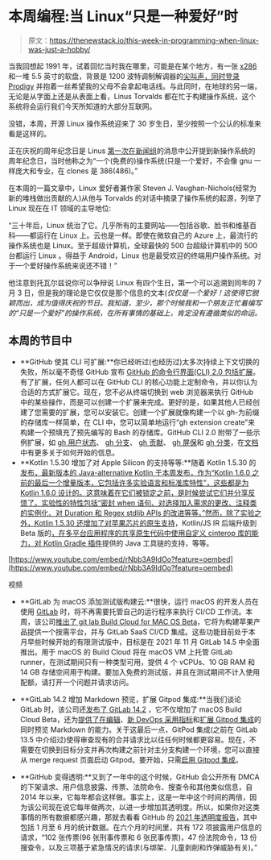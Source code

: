 # 本周编程:当 Linux“只是一种爱好”时

> 原文：<https://thenewstack.io/this-week-in-programming-when-linux-was-just-a-hobby/>

当我回想起 1991 年，试着回忆当时我在哪里，可能是在某个地方，有一张 [x286](https://en.wikipedia.org/wiki/Intel_80286) 和一堆 5.5 英寸的软盘，背景是 1200 波特调制解调器的[尖叫声，同时登录](https://youtu.be/ckc6XSSh52w?t=17) [Prodigy](https://en.wikipedia.org/wiki/Prodigy_(online_service)) 并抱着一丝希望我的父母不会拿起电话线。与此同时，在地球的另一端，无论是从字面上还是从表面上看，Linus Torvalds 都在忙于构建操作系统，这个系统将会运行我们今天所知道的大部分互联网。

没错，本周，开源 Linux 操作系统迎来了 30 岁生日，至少按照一个公认的标准来看是这样的。

正在庆祝的周年纪念日是 Linus [第一次在](http://www.cs.cmu.edu/~awb/linux.history.html)[新闻组](https://en.wikipedia.org/wiki/Usenet)的消息中公开提到新操作系统的周年纪念日，当时他称之为“一个(免费的)操作系统(只是一个爱好，不会像 gnu 一样庞大和专业，在 clones 是 386(486)。”

在本周的一篇文章中，Linux 爱好者兼作家 Steven J. Vaughan-Nichols(经常为新的堆栈做出贡献的人)从他与 Torvalds 的对话中摘录了操作系统的起源，列举了 Linux 现在在 IT 领域的主导地位:

“三十年后，Linux 统治了它。几乎所有的主要网站——包括谷歌、脸书和维基百科——都运行在 Linux 上。云也是一样。即使在微软自己的 Azure 上，最流行的操作系统也是 Linux。至于超级计算机，全球最快的 500 台超级计算机中的 500 台都运行 Linux 。得益于 Android，Linux 也是最受欢迎的终端用户操作系统。对于一个爱好操作系统来说还不错！”

他注意到托瓦尔兹说你可以争辩说 Linux 有四个生日，第一个可以追溯到同年的 7 月 3 日，但是我的理论是它仅仅是那个信息的文本(*仅仅是一个爱好！这使得它脱颖而出，成为值得庆祝的节日。我知道，至少，那个时候我和一个朋友正忙着编写的“只是一个爱好”的操作系统，在所有事情的基础上，肯定没有遵循类似的命运。*

## 本周的节目中

*   **GitHub 使其 CLI 可扩展:**你已经听过(也经历过)太多次持续上下文切换的失败，所以毫不奇怪 GitHub 宣布 [GitHub 的命令行界面(CLI) 2.0 包括扩展](https://github.blog/2021-08-24-github-cli-2-0-includes-extensions/)。有了扩展，任何人都可以在 GitHub CLI 的核心功能上定制命令，并以你认为合适的方式扩展它。现在，您不必从终端切换到 web 浏览器来执行 GitHub 中的某些操作，而是可以创建一个扩展来完成。更好的是，如果其他人已经创建了您需要的扩展，您可以安装它。创建一个扩展就像构建一个以 gh-为前缀的存储库一样简单，在 CLI 中，您可以简单地运行“gh extension create”来构建一个预填充了预先编写的 Bash 的存储库。GitHub CLI 2.0 附带了一些示例扩展，如 [gh 用户状态](https://github.com/vilmibm/gh-user-status)、 [gh 分支](https://github.com/mislav/gh-branch)、 [gh 贡献](https://github.com/vilmibm/gh-contribute)、 [gh 屏保](https://github.com/vilmibm/gh-screensaver)和 [gh 分类](https://github.com/samcoe/gh-triage)，在[文档](https://docs.github.com/en/github-cli/github-cli/creating-github-cli-extensions)中有更多关于如何开始的信息。
*   **Kotlin 1.5.30 增加了对 Apple Silicon 的支持等等:**随着 Kotlin 1.5.30 的[发布，最新版本的 Java-alternative Kotlin 于本周发布，作为“Kotlin 1.6.0 之前的最后一个增量版本，它包括许多实验语言和标准库特性”，这些都是为 Kotlin 1.6.0 设计的。这意味着在它们被锁定之前，是时候尝试它们并分享反馈了。实验性的特性包括“密封 when 语句、对选择加入需求的更改、注释类的实例化、对 Duration 和 Regex stdlib APIs 的改进等等。”然而，除了实验之外，Kotlin 1.5.30 还增加了对苹果芯片的](https://blog.jetbrains.com/kotlin/2021/08/kotlin-1-5-30-released/)[原生支持](https://blog.jetbrains.com/kotlin/2021/08/kotlin-1-5-30-released/#kotlin-native)，Kotlin/JS IR 后端升级到 Beta 版的[，在多平台应用程序的共享原生代码中使用自定义 cinterop 库的能力，](https://blog.jetbrains.com/kotlin/2021/08/kotlin-1-5-30-released/#kotlin-js)[对 Kotlin Gradle 插件](https://blog.jetbrains.com/kotlin/2021/08/kotlin-1-5-30-released/#gradle)提供的 Java 工具链的支持，等等。

[https://www.youtube.com/embed/rNbb3A9IdOo?feature=oembed](https://www.youtube.com/embed/rNbb3A9IdOo?feature=oembed)

视频

*   **GitLab 为 macOS 添加测试版构建云:**很快，运行 macOS 的开发人员在使用 [GitLab](https://about.gitlab.com/?utm_content=inline-mention) 时，将不再需要托管自己的运行程序来执行 CI/CD 工作流。本周，该公司[推出了 git lab Build Cloud for MAC OS Beta](https://about.gitlab.com/blog/2021/08/23/build-cloud-for-macos-beta/)，它将为构建苹果产品提供一个按需平台，并与 GitLab SaaS CI/CD 集成。这些功能目前处于本月早些时候开始的有限测试版中，目标是在 2021 年 11 月 GitLab 14.5 中全面推出。用于 macOS 的 Build Cloud 将在 macOS VM 上托管 GitLab runner，在测试期间只有一种类型可用，提供 4 个 vCPUs、10 GB RAM 和 14 GB 存储空间用于构建。要加入免费的测试版，并且在测试期间不计入使用配额，请打开一个问题并请求访问。
*   **GitLab 14.2 增加 Markdown 预览，扩展 Gitpod 集成:**当我们谈论 GitLab 时，该公司还[发布了 GitLab 14.2](https://about.gitlab.com/releases/2021/08/22/gitlab-14-2-released/) ，它不仅增加了 macOS Build Cloud Beta，还为[提供了在编辑](https://about.gitlab.com/releases/2021/08/22/gitlab-14-2-released/#preview-markdown-live-while-editing)、[新 DevOps 采用指标](https://about.gitlab.com/releases/2021/08/22/gitlab-14-2-released/#track-use-of-dependency-scanning-and-fuzz-testing)和[扩展 Gitpod 集成](https://about.gitlab.com/releases/2021/08/22/gitlab-14-2-released/#launch-a-preconfigured-gitpod-workspace-from-a-merge-request)的同时预览 Markdown 的能力。关于这最后一点，GitPod 集成(之前在 GitLab 13.5 中介绍过)使得审查现有的合并请求比以往任何时候都更容易。现在，不需要在切换到目标分支并再次构建之前针对主分支构建一个环境，您可以直接从 merge request 页面启动 Gitpod。要开始，只需[启用 Gitpod 集成](https://docs.gitlab.com/ee/integration/gitpod.html#enable-gitpod-in-your-user-settings)。

*   **GitHub 变得透明:**又到了一年中的这个时候，GitHub 会公开所有 DMCA 的下架请求、用户信息披露、传票、法院命令、搜查令和其他类似信息，自 2014 年以来，它每年都会这样做。事实上，这是一年中这个时间的两倍，因为该公司现在说它每年做两次，以进一步增加其透明度。所以，如果你对这类事情的所有数据都感兴趣，那就去看看 GitHub 的 [2021 年透明度报告](https://github.blog/2021-08-25-2021-transparency-report-january-to-june/)，其中包括 1 月至 6 月的统计数据。在六个月的时间里，共有 172 项披露用户信息的请求，“102 张传票(96 张刑事传票和 6 张民事传票)，47 份法院命令，13 份搜查令，以及三项基于紧急情况的请求(与绑架、儿童剥削和炸弹威胁有关)。”

<svg xmlns:xlink="http://www.w3.org/1999/xlink" viewBox="0 0 68 31" version="1.1"><title>Group</title> <desc>Created with Sketch.</desc></svg>